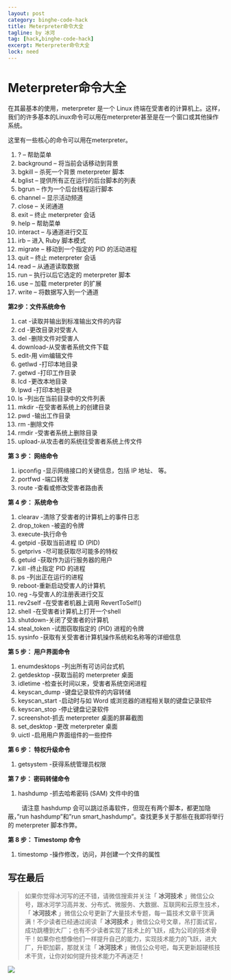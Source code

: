 ```yaml
---
layout: post
category: binghe-code-hack
title: Meterpreter命令大全
tagline: by 冰河
tag: [hack,binghe-code-hack]
excerpt: Meterpreter命令大全
lock: need
---
```


# Meterpreter命令大全

在其最基本的使用，meterpreter 是一个 Linux 终端在受害者的计算机上。这样，我们的许多基本的Linux命令可以用在meterpreter甚至是在一个窗口或其他操作系统。

这里有一些核心的命令可以用在meterpreter。

1. ? – 帮助菜单
2. background – 将当前会话移动到背景
3. bgkill – 杀死一个背景 meterpreter 脚本
4. bglist – 提供所有正在运行的后台脚本的列表
5. bgrun – 作为一个后台线程运行脚本
6. channel – 显示活动频道
7. close – 关闭通道
8. exit – 终止 meterpreter 会话
9. help – 帮助菜单
10. interact – 与通道进行交互
11. irb – 进入 Ruby 脚本模式
12. migrate – 移动到一个指定的 PID 的活动进程
13. quit – 终止 meterpreter 会话
14. read – 从通道读取数据
15. run – 执行以后它选定的 meterpreter 脚本
16. use – 加载 meterpreter 的扩展
17. write – 将数据写入到一个通道

**第2步：文件系统命令**

1. cat -读取并输出到标准输出文件的内容
2. cd -更改目录对受害人
3. del -删除文件对受害人
4. download-从受害者系统文件下载
5. edit-用 vim编辑文件
6. getlwd -打印本地目录
7. getwd -打印工作目录
8. lcd -更改本地目录
9. lpwd -打印本地目录
10. ls -列出在当前目录中的文件列表
11. mkdir -在受害者系统上的创建目录
12. pwd -输出工作目录
13. rm -删除文件
14. rmdir -受害者系统上删除目录
15. upload-从攻击者的系统往受害者系统上传文件

**第 3 步： 网络命令**

1. ipconfig -显示网络接口的关键信息，包括 IP 地址、 等。
2. portfwd -端口转发
3. route -查看或修改受害者路由表

**第 4 步： 系统命令**

1. clearav -清除了受害者的计算机上的事件日志
2. drop_token -被盗的令牌
3. execute-执行命令
4. getpid -获取当前进程 ID (PID)
5. getprivs -尽可能获取尽可能多的特权
6. getuid -获取作为运行服务器的用户
7. kill -终止指定 PID 的进程
8. ps -列出正在运行的进程
9. reboot-重新启动受害人的计算机
10. reg -与受害人的注册表进行交互
11. rev2self -在受害者机器上调用 RevertToSelf()
12. shell -在受害者计算机上打开一个shell
13. shutdown-关闭了受害者的计算机
14. steal_token -试图窃取指定的 (PID) 进程的令牌
15. sysinfo -获取有关受害者计算机操作系统和名称等的详细信息

**第 5 步： 用户界面命令**

1. enumdesktops -列出所有可访问台式机
2. getdesktop -获取当前的 meterpreter 桌面
3. idletime -检查长时间以来，受害者系统空闲进程
4. keyscan_dump -键盘记录软件的内容转储
5. keyscan_start -启动时与如 Word 或浏览器的进程相关联的键盘记录软件
6. keyscan_stop -停止键盘记录软件
7. screenshot-抓去 meterpreter 桌面的屏幕截图
8. set_desktop -更改 meterpreter 桌面
9. uictl -启用用户界面组件的一些控件

**第 6 步： 特权升级命令**

1. getsystem -获得系统管理员权限

**第 7 步： 密码转储命令**

1. hashdump -抓去哈希密码 (SAM) 文件中的值

　　 请注意 hashdump 会可以跳过杀毒软件，但现在有两个脚本，都更加隐蔽，”run hashdump”和”run smart_hashdump”。查找更多关于那些在我即将举行的 meterpreter 脚本作弊。

**第 8 步： Timestomp 命令**

1. timestomp -操作修改，访问，并创建一个文件的属性


## 写在最后

> 如果你觉得冰河写的还不错，请微信搜索并关注「 **冰河技术** 」微信公众号，跟冰河学习高并发、分布式、微服务、大数据、互联网和云原生技术，「 **冰河技术** 」微信公众号更新了大量技术专题，每一篇技术文章干货满满！不少读者已经通过阅读「 **冰河技术** 」微信公众号文章，吊打面试官，成功跳槽到大厂；也有不少读者实现了技术上的飞跃，成为公司的技术骨干！如果你也想像他们一样提升自己的能力，实现技术能力的飞跃，进大厂，升职加薪，那就关注「 **冰河技术** 」微信公众号吧，每天更新超硬核技术干货，让你对如何提升技术能力不再迷茫！


![](https://img-blog.csdnimg.cn/20200906013715889.png)